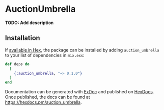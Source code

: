 # AuctionUmbrella

**TODO: Add description**

## Installation

If [available in Hex](https://hex.pm/docs/publish), the package can be installed
by adding `auction_umbrella` to your list of dependencies in `mix.exs`:

```elixir
def deps do
  [
    {:auction_umbrella, "~> 0.1.0"}
  ]
end
```

Documentation can be generated with [ExDoc](https://github.com/elixir-lang/ex_doc)
and published on [HexDocs](https://hexdocs.pm). Once published, the docs can
be found at <https://hexdocs.pm/auction_umbrella>.


